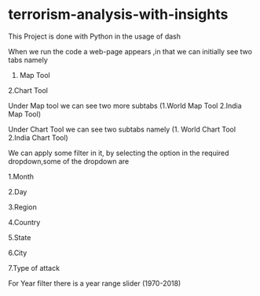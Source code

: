 # terrorism-analysis-with-insights
This Project is done with Python in the usage of dash 


When we run the code a web-page appears ,in that we can initially see two tabs namely
 1. Map Tool         
 
 
   2.Chart Tool
 
 Under Map tool we can see two more subtabs  (1.World Map Tool     2.India Map Tool) 
 
 
 Under Chart Tool we can see two subtabs namely  (1. World Chart Tool   2.India Chart Tool)
 
 
 We can apply some filter in it, by selecting the option in the required dropdown,some of the dropdown are 
 
 
   1.Month
   
   
   2.Day
   
   
   3.Region
   
   
   4.Country
   
   
   5.State
   
   
   6.City
   
   
   7.Type of attack
   
   For Year filter there is a year range slider (1970-2018)
 

